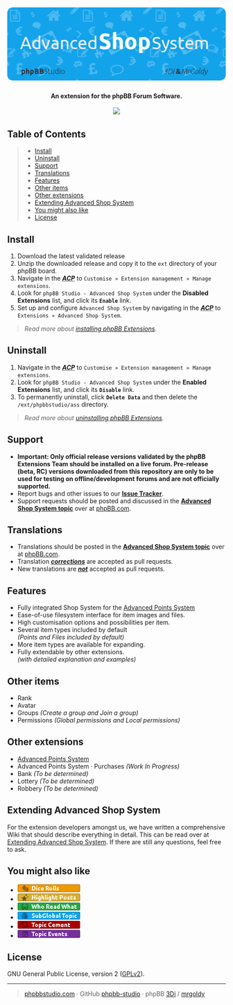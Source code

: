 <h1 align="center"><img src="./images/ass.png" alt="Advanced Shop System" /></h1>
<h4 align="center">An extension for the phpBB Forum Software.</h4>

<p align="center">
	<img src="https://img.shields.io/badge/License-GPLv2-gold.svg" />
</p>

## Table of Contents
> - [Install](#install)
> - [Uninstall](#uninstall)
> - [Support](#support)
> - [Translations](#translations)
> - [Features](#features)
> - [Other items](#other-items)
> - [Other extensions](#other-extensions)
> - [Extending Advanced Shop System](#extending-advanced-shop-system)
> - [You might also like](#you-might-also-like)
> - [License](#license)

## Install
1. Download the latest validated release
2. Unzip the downloaded release and copy it to the `ext` directory of your phpBB board.
3. Navigate in the ***<abbr title="Administration Control Panel">ACP</abbr>*** to `Customise » Extension management » Manage extensions`.
4. Look for `phpBB Studio - Advanced Shop System` under the **Disabled Extensions** list, and click its **`Enable`** link.
5. Set up and configure `Advanced Shop System` by navigating in the ***<abbr title="Administration Control Panel">ACP</abbr>*** to `Extensions » Advanced Shop System`.

> *Read more about [installing phpBB Extensions](https://www.phpbb.com/extensions/installing/#installing).*

## Uninstall
1. Navigate in the ***<abbr title="Administration Control Panel">ACP</abbr>*** to `Customise » Extension management » Manage extensions`.
2. Look for `phpBB Studio - Advanced Shop System` under the **Enabled Extensions** list, and click its **`Disable`** link.
3. To permanently uninstall, click **`Delete Data`** and then delete the `/ext/phpbbstudio/ass` directory.

> *Read more about [uninstalling phpBB Extensions](https://www.phpbb.com/extensions/installing/#removing).*

## Support
- **Important: Only official release versions validated by the phpBB Extensions Team should be installed on a live forum. Pre-release (beta, RC) versions downloaded from this repository are only to be used for testing on offline/development forums and are not officially supported.**
- Report bugs and other issues to our **[Issue Tracker](https://github.com/phpBB-Studio/AdvancedShopSystem/issues)**.
- Support requests should be posted and discussed in the **[Advanced Shop System topic](https://www.phpbb.com/community/viewtopic.php?f=456&t=2522331&p=15319521)** over at [phpBB.com](https://www.phpbb.com).

## Translations
- Translations should be posted in the **[Advanced Shop System topic](https://www.phpbb.com/community/viewtopic.php?f=456&t=2522331&p=15319521)** over at [phpBB.com](https://www.phpbb.com).
- Translation <u>***corrections***</u> are accepted as pull requests.
- New translations are <u>***not***</u> accepted as pull requests.

## Features
- Fully integrated Shop System for the [Advanced Points System](https://github.com/phpBB-Studio/AdvancedPointsSystem)
- Ease-of-use filesystem interface for item images and files.
- High customisation options and possibilities per item.
- Several item types included by default<br />*(Points and Files included by default)*
- More item types are available for expanding.
- Fully extendable by other extensions.<br />*(with detailed explanation and examples)*

## Other items
- Rank
- Avatar
- Groups *(Create a group and Join a group)*
- Permissions *(Global permissions and Local permissions)*

## Other extensions
- [Advanced Points System](https://github.com/phpBB-Studio/AdvancedPointsSystem)
- Advanced Points System · Purchases _(Work In Progress)_
- Bank _(To be determined)_
- Lottery _(To be determined)_
- Robbery _(To be determined)_

## Extending Advanced Shop System
For the extension developers amongst us, we have written a comprehensive Wiki that should describe everything in detail.
This can be read over at [Extending Advanced Shop System](https://github.com/phpBB-Studio/AdvancedShopSystem/wiki/Extending-ASS). If there are still any questions, feel free to ask.

## You might also like
- <a href="https://github.com/phpBB-Studio/DiceRolls"><img src="./images/dice_rolls.png" alt="Dice Rolls" /></a>
- <a href="https://github.com/phpBB-Studio/HighlightPosts"><img src="./images/highlight_posts.png" alt="Highlight Posts" /></a>
- <a href="https://github.com/phpBB-Studio/WhoReadWhat"><img src="./images/who_read_what.png" alt="Who Read What" /></a>
- <a href="https://github.com/phpBB-Studio/SubGlobalTopics"><img src="./images/subglobal_topic.png" alt="Sub Global Topic" /></a>
- <a href="https://github.com/phpBB-Studio/TopicCementStyle"><img src="./images/topic_cement.png" alt="Topic Cement Style" /></a>
- <a href="https://github.com/phpBB-Studio/DateTopicStarterTemplate"><img src="./images/topic_events.png" alt="Topic Events" /></a>


## License
GNU General Public License, version 2 ([GPLv2](license.txt)).

---
> [phpbbstudio.com](https://www.phpbbstudio.com) · GitHub [phpbb-studio](https://github.com/phpbb-studio/) · phpBB [3Di](https://www.phpbb.com/community/memberlist.php?mode=viewprofile&u=177467) / [mrgoldy](https://www.phpbb.com/community/memberlist.php?mode=viewprofile&u=1114105)
